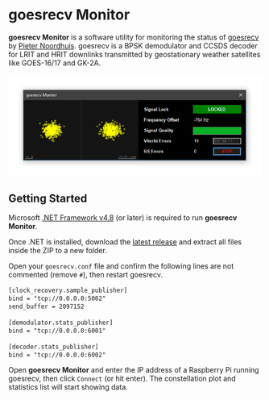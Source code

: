 # goesrecv Monitor
**goesrecv Monitor** is a software utility for monitoring the status of [goesrecv](https://github.com/pietern/goestools) by [Pieter Noordhuis](https://twitter.com/pnoordhuis). goesrecv is a BPSK demodulator and CCSDS decoder for LRIT and HRIT downlinks transmitted by geostationary weather satellites like GOES-16/17 and GK-2A.

<p align="center"><img src="screenshot.png"></p>

## Getting Started
Microsoft [.NET Framework v4.8](https://dotnet.microsoft.com/download/dotnet-framework/thank-you/net48-web-installer) (or later) is required to run **goesrecv Monitor**.

Once .NET is installed, download the [latest release](https://github.com/sam210723/goesrecv-monitor/releases/latest/download/goesrecv-monitor.zip) and extract all files inside the ZIP to a new folder.

Open your ```goesrecv.conf``` file and confirm the following lines are not commented (remove ```#```), then restart goesrecv.
```
[clock_recovery.sample_publisher]
bind = "tcp://0.0.0.0:5002"
send_buffer = 2097152

[demodulator.stats_publisher]
bind = "tcp://0.0.0.0:6001"

[decoder.stats_publisher]
bind = "tcp://0.0.0.0:6002"
```

Open **goesrecv Monitor** and enter the IP address of a Raspberry Pi running goesrecv, then click ```Connect``` (or hit enter). The constellation plot and statistics list will start showing data.
